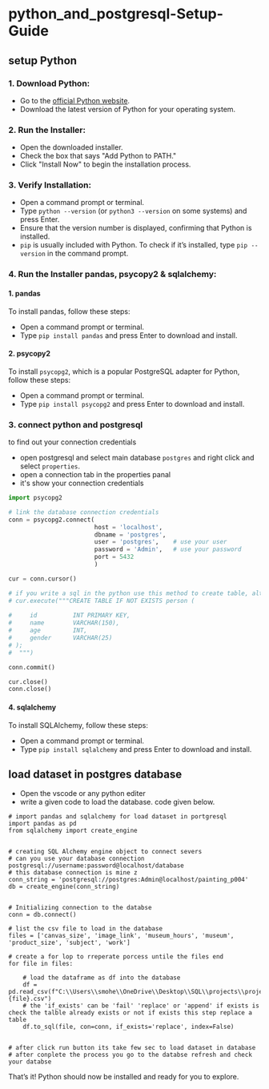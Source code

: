 # python_and_postgresql-Setup-Guide

## setup Python

### 1. Download Python:
- Go to the [official Python website](https://www.python.org/downloads/).
- Download the latest version of Python for your operating system.


### 2. Run the Installer:
- Open the downloaded installer.
- Check the box that says "Add Python to PATH."
- Click "Install Now" to begin the installation process.


 ### 3. Verify Installation:
- Open a command prompt or terminal.
- Type `python --version` (or `python3 --version` on some systems) and press Enter.
- Ensure that the version number is displayed, confirming that Python is installed.
- `pip` is usually included with Python. To check if it’s installed, type `pip --version` in the command prompt.


### 4. Run the Installer pandas, psycopy2 & sqlalchemy:

#### 1. pandas
To install pandas, follow these steps:
- Open a command prompt or terminal.
- Type `pip install pandas` and press Enter to download and install.


#### 2. psycopy2
To install `psycopg2`, which is a popular PostgreSQL adapter for Python, follow these steps:
- Open a command prompt or terminal.
- Type `pip install psycopg2` and press Enter to download and install.

### 3. connect python and postgresql
to find out your connection credentials
- open postgresql and select main database `postgres` and right click and select `properties`.
- open a connection tab in the properties panal
- it's show your connection credentials

```python
import psycopg2

# link the database connection credentials
conn = psycopg2.connect(
                        host = 'localhost', 
                        dbname = 'postgres', 
                        user = 'postgres',    # use your user
                        password = 'Admin',   # use your password
                        port = 5432
                        )

cur = conn.cursor()

# if you write a sql in the python use this method to create table, alter table, insert data & etc..
# cur.execute("""CREATE TABLE IF NOT EXISTS person (
            
#     id          INT PRIMARY KEY,
#     name        VARCHAR(150),
#     age         INT,
#     gender      VARCHAR(25)
# );
#  """)

conn.commit()

cur.close()
conn.close()
```


#### 4. sqlalchemy
To install SQLAlchemy, follow these steps:
- Open a command prompt or terminal.
- Type `pip install sqlalchemy` and press Enter to download and install.


## load dataset in postgres database
- Open the vscode or any python editer
- write a given code to load the database. code given below.

```ptyhon
# import pandas and sqlalchemy for load dataset in portgresql
import pandas as pd
from sqlalchemy import create_engine


# creating SQL Alchemy engine object to connect severs
# can you use your database connection postgresql://username:password@localhost/database
# this database connection is mine z
conn_string = 'postgresql://postgres:Admin@localhost/painting_p004'
db = create_engine(conn_string)


# Initializing connection to the databse
conn = db.connect()

# list the csv file to load in the database
files = ['canvas_size', 'image_link', 'museum_hours', 'museum', 'product_size', 'subject', 'work']

# create a for lop to rreperate porcess untile the files end 
for file in files:

    # load the dataframe as df into the database 
    df = pd.read_csv(f"C:\\Users\\smohe\\OneDrive\\Desktop\\SQL\\projects\\project_004\\dataset\\{file}.csv")
    # the 'if_exists' can be 'fail' 'replace' or 'append' if exists is check the talble already exists or not if exists this step replace a table
    df.to_sql(file, con=conn, if_exists='replace', index=False)


# after click run button its take few sec to load dataset in database 
# after conplete the process you go to the databse refresh and check your databse 
```


That’s it! Python should now be installed and ready for you to explore.
